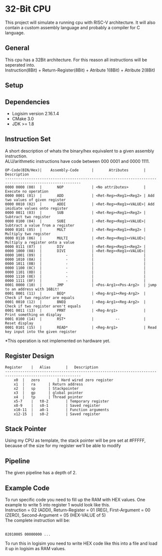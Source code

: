 <h1>32-Bit CPU</h1>
This project will simulate a running cpu with RISC-V architecture.
It will also contain a custom assembly language and probably a compiler for C language.

<h2>General</h2>
This cpu has a 32Bit architecture. For this reason all instructions will be seperated into.<br>
Instruction(8Bit) + Return-Register(8Bit) + Atribute 1(8Bit) + Atribute 2(8Bit)

<h2>Setup</h2>

<h2>Dependencies</h2>
<ul>
<li>Logisim version 2.16.1.4</li>
<li>CMake 3.0</li>
<li>JDK >= 1.8</li>
</ul>

<h2>Instruction Set</h2>
A short description of whats the binary/hex equivalent to a given assembly instruction.
<br>ALU/arithmetic instructions have code between 000 0001 and 0000 1111.

    OP-Code(BIN/Hex)|    Assembly-Code      |       Atributes       |       Description
    ---------------------------------------------------------------------------------------------------------
    0000 0000 (00)  |       NOP             | <No attributes>       | Execute no operation
    0000 0001 (01)  |       ADD             | <Ret-Reg><Reg1><Reg2> | Add two values of given register
    0000 0010 (02)  |       ADDI            | <Ret-Reg><Reg1><VALUE>| Add imidiate values onto register
    0000 0011 (03)  |       SUB             | <Ret-Reg><Reg1><Reg2> | Subtract two register
    0000 0100 (04)  |       SUBI            | <Ret-Reg><Reg1><VALUE>| Subtract a value from a register
    0000 0101 (05)  |		MULT			| <Ret-Reg><Reg1><Reg2>	| Multiply two register
	0000 0110 (06)  |		MULTI			| <Ret-Reg><Reg1><VALUE>| Multiply a register onto a value
	0000 0111 (07)  |		DIV				| <Ret-Reg><Reg1><Reg2> |
	0000 1000 (08)  |		DIVI			| <Ret-Reg><Reg1><VALUE>|
	0000 1001 (09)	|			-			|						|
	0000 1010 (0A)	|			-			|						|
	0000 1011 (0B)	|			-			|						|
	0000 1100 (0C)	|			-			|						|
	0000 1101 (0D)	|			-			|						|
	0000 1110 (0E)	|			-			|						|
	0000 1111 (0F)	|			-			|						|
	0001 0000 (10)	|		JMP				| <Pos-Arg1><Pos-Arg2>	| jump to an address with 16Bit!
	0001 0001 (11)	|		BEQ*			| <Reg-Arg1><Reg-Arg2>	| Check if two register are equals
	0001 0010 (12)	|		BNEQ			| <Reg-Arg1><Reg-Arg2>	| Check if two register aren't equals
	0001 0011 (13)	|		PRNT			| <Reg-Arg1>			| Print something on display
	0001 0100 (14)  |	 	RST*			|		   --			| Reset display
	0001 0101 (15)  | 		READ*			| <Reg-Arg1>			| Read key input into the given register

*This operation is not implemented on hardware yet.

<h2>Register Design</h2>

	Register	|	Alias		|	Description
	---------------------------------------------------------------------------------------------------------
		x0	|	zero		| Hard wired zero register
		x1	|	ra		| Return address
		x2	|	sp		| Stackpointer
		x3	|	gp		| global pointer
		x4	|	tp		| Thread pointer
		x5-7	|	t0-2		| Temporary register
		x8-9	|	s0-1		| Saved register
		x10-11	|	a0-1		| Function arguments
		x12-15	|	s0-2		| Saved register	

<h2>Stack Pointer</h2>
Using my CPU as template, the stack pointer will be pre set at #FFFFF, because of the size for my register we'll be able 
to modify 

<h2>Pipeline</h2>
The given pipeline has a depth of 2. 

<h2>Example Code</h2>
To run specific code you need to fill up the RAM with HEX values. One example to write 5 into register 1 would look like this.<br>
Instruction = 02 (ADDI), Return-Register = 01 (REG), First-Argument = 00 (ZERO), Second-Argument = 05 (HEX-VALUE of 5)<br>
The complete instruction will be:<br><br>

	02010005 00000000 ...

To run this in logisim you need to write HEX code like this into a file and load it up in logisim as RAM values.
